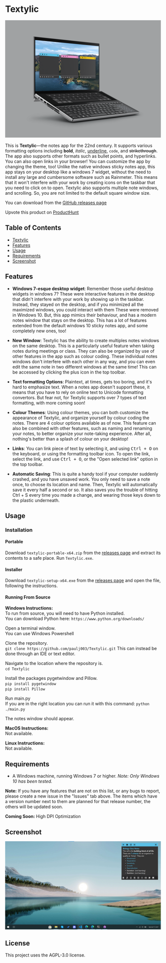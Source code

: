 # Textylic

<!-- \![Textylic: the notes app for the 22nd century](https://github.com/akhilesh-balaji/Textylic/blob/master/res/images/mockups/Mockup.png?raw=true) -->

![Textylic: the notes app for the 22nd century](./Mockup.png)

This is **Textylic**—the notes app for the 22nd century. It supports various formatting options including **bold**, *italic*, <ins>underline</ins>, `code`, and ~~strikethrough~~. The app also supports other formats such as bullet points, and hyperlinks. You can also open links in your browser! You can customize the app by changing the theme, too! Unlike the native windows sticky notes app, this app stays on your desktop like a windows 7 widget, without the need to install any large and cumbersome software such as Rainmeter. This means that it won't interfere with your work by creating icons on the taskbar that you need to click on to open. Textylic also supports  multiple note windows, and scrolling. So, you are not limited to the default square window size.

You can download from the [GitHub releases page](https://github.com/akhilesh-balaji/Textylic/releases)

Upvote this product on [ProductHunt](https://www.producthunt.com/posts/textylic)

## Table of Contents
- [Textylic](#textylic)
- [Features](#features)
- [Usage](#usage)
- [Requirements](#requirements)
- [Screenshot](#screenshot)

## Features

- **Windows 7-esque desktop widget**: Remember those useful desktop widgets in windows 7? These were interactive features in the desktop that didn't interfere with your work by showing up in the taskbar. Instead, they stayed on the desktop, and if you minimized all the maximized windows, you could interact with them These were removed in Windows 10. But, this app mimics their behaviour, and has a modern notes window that stays on the desktop. This has a lot of features extended from the default windows 10 sticky notes app, and some completely new ones, too!

- **New Window**: Textylic has the ability to create multiples notes windows on the same desktop. This is a particularly useful feature when taking notes during meetings or class. They can also be organized by use of other features in the app such as colour coding. These individual notes windows don't interfere with each other in any way, and you can even edit the same note in two different windows at the same time!
This can be accessed by clicking the plus icon in the top toolbar.

- **Text formatting Options**: Plaintext, at times, gets too boring, and it's hard to emphasize text. When a notes app doesn't support these, it means that you have to rely on online text to Unicode formatting convertors. But fear not, for Textylic supports over 7 types of text formatting, with more coming soon!

- **Colour Themes**: Using colour themes, you can both customize the appearance of Textylic, and organize yourself by colour coding the notes. There are 4 colour options available as of now. This feature can also be combined with other features, such as naming and renaming your notes, to better organize your note-taking experience. After all, nothing's better than a splash of colour on your desktop!

- **Links**: You can link piece of text by selecting it, and using <kbd>Ctrl + O</kbd> on the keyboard, or using the formatting toolbar icon. To open the link, select the link, and use <kbd>Ctrl + O</kbd>, or the "Open selected link" option in the top toolbar.

- **Automatic Saving**: This is quite a handy tool if your computer suddenly crashed, and you have unsaved work. You only need to save a note once, to choose its location and name. Then, Textylic will automatically save it every half a second or so. It also saves you the trouble of hitting Ctrl + S every time you made a change, and wearing those keys down to the plastic underneath.

## Usage

### Installation

#### Portable

Download `textylic-portable-x64.zip` from the [releases page](https://github.com/akhilesh-balaji/Textylic/releases) and extract its contents to a safe place. Run `Textylic.exe`.

#### Installer

Download `textylic-setup-x64.exe` from the [releases page](https://github.com/akhilesh-balaji/Textylic/releases) and open the file, following the instructions.

#### Running From Source

**Windows Instructions:**  
To run from source, you will need to have Python installed.  
You can download Python here: `https://www.python.org/downloads/`  

Open a terminal window.  
You can use Windows Powershell  

Clone the repository.  
  `git clone https://github.com/paulj003/Textylic.git`
This can instead be done through an IDE or text editor.  

Navigate to the location where the repository is.  
`cd Textylic`

Install the packages pygetwindow and Pillow.  
  `pip install pygetwindow`  
  `pip install Pillow`  

Run main.py  
  If you are in the right location you can run it with this command:
  `python ./main.py`  

The notes window should appear.  

**MacOS Instructions:**  
Not available.  

**Linux Instructions:**  
Not available.  

## Requirements

- A Windows machine, running Windows 7 or higher. *Note: Only Windows 10 has been tested.*

**Note:** If you have any features that are not on this list, or any bugs to report, please create a new issue in the "Issues" tab above. The items which have a version number next to them are planned for that release number, the others will be updated soon.

**Coming Soon:** High DPI Optimization

## Screenshot

![Screenshot](./screenshot.png)

## License

This project uses the AGPL-3.0 license.
